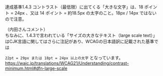 #
達成基準1.4.3 コントラスト（最低限）に出てくる「大きな文字」は、18 ポイント = 24px 、又は 14 ポイント = 約18.5px の太字のこと。18px / 14px ではないので注意。


（内田さんコメント）<br>
ちなみに、1.4.3で言われている「サイズの大きなテキスト（large scale text）」はCJK言語に関してはさらに注記があり、WCAGの日本語訳に記載された基準では

`22pt = 29px または 18pt = 24px 以上の太字`
となっています。
https://waic.jp/translations/WCAG21/Understanding/contrast-minimum.html#dfn-large-scale
